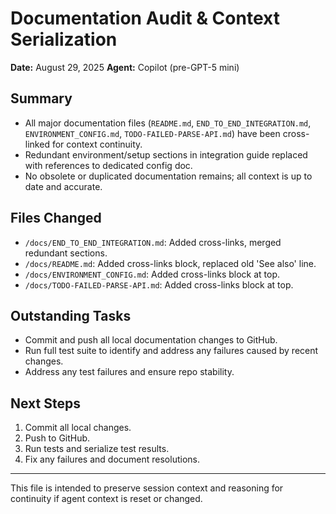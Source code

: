 # Documentation Audit & Context Serialization

**Date:** August 29, 2025
**Agent:** Copilot (pre-GPT-5 mini)

## Summary
- All major documentation files (`README.md`, `END_TO_END_INTEGRATION.md`, `ENVIRONMENT_CONFIG.md`, `TODO-FAILED-PARSE-API.md`) have been cross-linked for context continuity.
- Redundant environment/setup sections in integration guide replaced with references to dedicated config doc.
- No obsolete or duplicated documentation remains; all context is up to date and accurate.

## Files Changed
- `/docs/END_TO_END_INTEGRATION.md`: Added cross-links, merged redundant sections.
- `/docs/README.md`: Added cross-links block, replaced old 'See also' line.
- `/docs/ENVIRONMENT_CONFIG.md`: Added cross-links block at top.
- `/docs/TODO-FAILED-PARSE-API.md`: Added cross-links block at top.

## Outstanding Tasks
- Commit and push all local documentation changes to GitHub.
- Run full test suite to identify and address any failures caused by recent changes.
- Address any test failures and ensure repo stability.

## Next Steps
1. Commit all local changes.
2. Push to GitHub.
3. Run tests and serialize test results.
4. Fix any failures and document resolutions.

---
This file is intended to preserve session context and reasoning for continuity if agent context is reset or changed.
